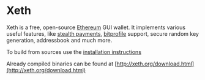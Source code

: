 # Xeth

Xeth is a free, open-source [Ethereum](http://ethereum.org) GUI wallet. It implements various useful features, like [stealth payments](doc/stealth.md), [bitprofile](http://bitprofile.org) support, secure random key generation, addressbook and much more.


To build from sources use the [installation instructions](doc/build.md)

Already compiled binaries can be found at [http://xeth.org/download.html](http://xeth.org/download.html)


